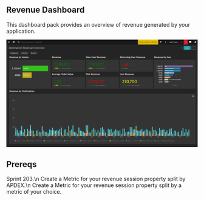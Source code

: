 ## Revenue Dashboard
This dashboard pack provides an overview of revenue generated by your application.

![Revenue Dashboard](RO.png)

## Prereqs
Sprint 203.\n
Create a Metric for your revenue session property split by APDEX.\n
Create a Metric for your revenue session property split by a metric of your choice.
